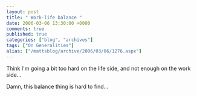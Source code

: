```yaml
---
layout: post
title: " Work-life balance "
date: 2006-03-06 13:30:00 +0000
comments: true
published: true
categories: ["blog", "archives"]
tags: ["On Generalities"]
alias: ["/mattsblog/archive/2006/03/06/1276.aspx"]
---
```

<!-- more -->

<P>Think I'm going a bit too hard on the life side, and not enough on the work side...</P>
 <P>Damn, this balance thing is hard to find...<BR></P>
